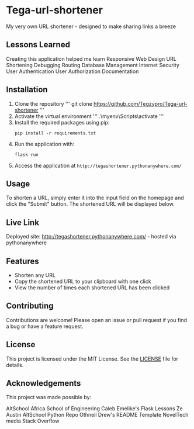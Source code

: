 # Tega-url-shortener
My very own URL shortener - designed to make sharing links a breeze
## Lessons Learned
Creating this application helped me learn
Responsive Web Design
URL Shortening
Debugging
Routing
Database Management
Internet Security
User Authentication
User Authorization
Documentation

## Installation

1. Clone the repository
   ''' git clone https://github.com/Tegzypro/Tega-url-shortener
   '''
3. Activate the virtual environment
   ''' .\myenv\Scripts\activate '''
4. Install the required packages using pip:
   ```
   pip install -r requirements.txt
   ```
5. Run the application with:
   ```
   flask run
   ```
6. Access the application at `http://tegashortener.pythonanywhere.com/`

## Usage

To shorten a URL, simply enter it into the input field on the homepage and click the "Submit" button. The shortened URL will be displayed below.


## Live Link

Deployed site: http://tegashortener.pythonanywhere.com/ - hosted via pythonanywhere


## Features

- Shorten any URL
- Copy the shortened URL to your clipboard with one click
- View the number of times each shortened URL has been clicked


## Contributing

Contributions are welcome! Please open an issue or pull request if you find a bug or have a feature request.

## License

This project is licensed under the MIT License. See the [LICENSE](LICENSE) file for details.


 
## Acknowledgements

This project was made possible by:

AltSchool Africa School of Engineering
Caleb Emelike's Flask Lessons
Ze Austin AltSchool Python Repo
Othneil Drew's README Template
NovelTech media
Stack Overflow
